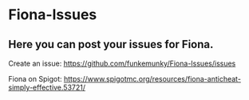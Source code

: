# Fiona-Issues
## Here you can post your issues for Fiona.

Create an issue: https://github.com/funkemunky/Fiona-Issues/issues

Fiona on Spigot: https://www.spigotmc.org/resources/fiona-anticheat-simply-effective.53721/
